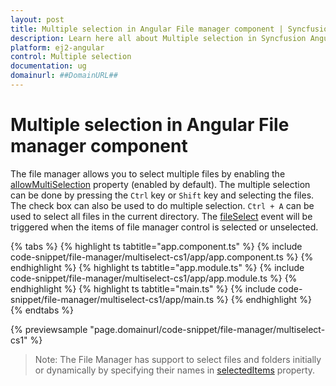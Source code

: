 ```yaml
---
layout: post
title: Multiple selection in Angular File manager component | Syncfusion
description: Learn here all about Multiple selection in Syncfusion Angular File manager component of Syncfusion Essential JS 2 and more.
platform: ej2-angular
control: Multiple selection 
documentation: ug
domainurl: ##DomainURL##
---
```


# Multiple selection in Angular File manager component

The file manager allows you to select multiple files by enabling the [allowMultiSelection](https://ej2.syncfusion.com/angular/documentation/api/file-manager/#allowmultiselection) property (enabled by default). The multiple selection can be done by pressing the `Ctrl` key or `Shift` key and selecting the files. The check box can also be used to do multiple selection. `Ctrl + A` can be used to select all files in the current directory. The [fileSelect](https://ej2.syncfusion.com/angular/documentation/api/file-manager/#fileselect) event will be triggered when the items of file manager control is selected or unselected.

{% tabs %}
{% highlight ts tabtitle="app.component.ts" %}
{% include code-snippet/file-manager/multiselect-cs1/app/app.component.ts %}
{% endhighlight %}
{% highlight ts tabtitle="app.module.ts" %}
{% include code-snippet/file-manager/multiselect-cs1/app/app.module.ts %}
{% endhighlight %}
{% highlight ts tabtitle="main.ts" %}
{% include code-snippet/file-manager/multiselect-cs1/app/main.ts %}
{% endhighlight %}
{% endtabs %}
  
{% previewsample "page.domainurl/code-snippet/file-manager/multiselect-cs1" %}

>Note: The File Manager has support to select files and folders initially or dynamically by specifying their names in [selectedItems](https://ej2.syncfusion.com/angular/documentation/api/file-manager/#selecteditems) property.